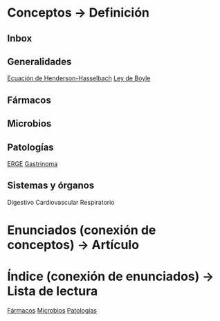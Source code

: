

# Conceptos → Definición

## Inbox


## Generalidades
[Ecuación de Henderson-Hasselbach](Ecuaci%C3%B3n%20de%20Henderson-Hasselbach.md)
[Ley de Boyle](Ley%20de%20Boyle.md)

## Fármacos

## Microbios

## Patologías
[ERGE](ERGE.md)
[Gastrinoma](Gastrinoma.md)

## Sistemas y órganos

Digestivo
Cardiovascular
Respiratorio



# Enunciados (conexión de conceptos) → Artículo



# Índice (conexión de enunciados) → Lista de lectura

[Fármacos](F%C3%A1rmacos.md)
[Microbios](Microbios.md)
[Patologías](Patolog%C3%ADas.md)